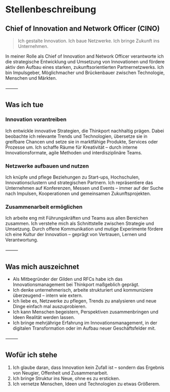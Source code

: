 # Stellenbeschreibung 

## Chief of Innovation and Network Officer (CINO) 

> Ich gestalte Innovation. Ich baue Netzwerke. Ich bringe Zukunft ins Unternehmen.

In meiner Rolle als Chief of Innovation and Network Officer verantworte ich die 
strategische Entwicklung und Umsetzung von Innovationen und fördere aktiv den 
Aufbau eines starken, zukunftsorientierten Partnernetzwerks. Ich bin Impulsgeber, 
Möglichmacher und Brückenbauer zwischen Technologie, Menschen und Märkten.

⸻

## Was ich tue

### Innovation vorantreiben

Ich entwickle innovative Strategien, die Thinkport nachhaltig prägen. 
Dabei beobachte ich relevante Trends und Technologien, übersetze sie in greifbare 
Chancen und setze sie in marktfähige Produkte, Services oder Prozesse um. 
Ich schaffe Räume für Kreativität – durch interne Innovationsformate, 
agile Methoden und interdisziplinäre Teams.

### Netzwerke aufbauen und nutzen

Ich knüpfe und pflege Beziehungen zu Start-ups, Hochschulen, Innovationsclustern 
und strategischen Partnern. Ich repräsentiere das Unternehmen auf Konferenzen, 
Messen und Events – immer auf der Suche nach Impulsen, Kooperationen und 
gemeinsamen Zukunftsprojekten.

### Zusammenarbeit ermöglichen

Ich arbeite eng mit Führungskräften und Teams aus allen Bereichen zusammen. Ich 
verstehe mich als Schnittstelle zwischen Strategie und Umsetzung. Durch offene 
Kommunikation und mutige Experimente fördere ich eine Kultur der Innovation – 
geprägt von Vertrauen, Lernen und Verantwortung.

⸻

## Was mich auszeichnet

- Als Mitbegründer der Gilden und RFCs habe ich das Innovationsmanagement bei Thinkport 
  maßgeblich geprägt. 
- Ich denke unternehmerisch, arbeite strukturiert und kommuniziere überzeugend – intern wie extern.
- Ich liebe es, Netzwerke zu pflegen, Trends zu analysieren und neue Dinge einfach mal auszuprobieren.
- Ich kann Menschen begeistern, Perspektiven zusammenbringen und Ideen Realität werden lassen.
- Ich bringe mehrjährige Erfahrung im Innovationsmanagement, in der digitalen Transformation oder im Aufbau neuer Geschäftsfelder mit.

⸻

## Wofür ich stehe

1. Ich glaube daran, dass Innovation kein Zufall ist – sondern das Ergebnis von Neugier, Offenheit und Zusammenarbeit.
2. Ich bringe Struktur ins Neue, ohne es zu ersticken.
3. Ich vernetze Menschen, Ideen und Technologien zu etwas Größerem.
